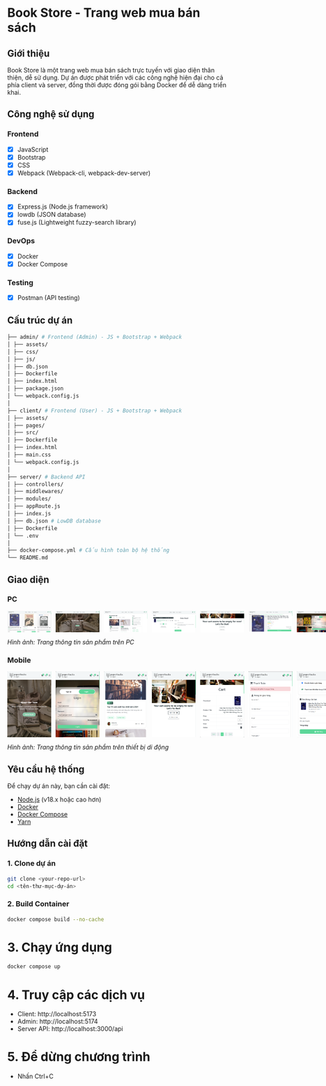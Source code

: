 # Book Store - Trang web mua bán sách

## Giới thiệu

Book Store là một trang web mua bán sách trực tuyến với giao diện thân thiện, dễ sử dụng. Dự án được phát triển với các công nghệ hiện đại cho cả phía client và server, đồng thời được đóng gói bằng Docker để dễ dàng triển khai.

## Công nghệ sử dụng

### Frontend

- [x] JavaScript
- [x] Bootstrap
- [x] CSS
- [x] Webpack (Webpack-cli, webpack-dev-server)

### Backend

- [x] Express.js (Node.js framework)
- [x] lowdb (JSON database)
- [x] fuse.js (Lightweight fuzzy-search library)

### DevOps

- [x] Docker
- [x] Docker Compose

### Testing

- [x] Postman (API testing)

## Cấu trúc dự án

```bash
├── admin/ # Frontend (Admin) - JS + Bootstrap + Webpack
│ ├── assets/
│ ├── css/
│ ├── js/
│ ├── db.json
│ ├── Dockerfile
│ ├── index.html
│ ├── package.json
│ └── webpack.config.js
│
├── client/ # Frontend (User) - JS + Bootstrap + Webpack
│ ├── assets/
│ ├── pages/
│ ├── src/
│ ├── Dockerfile
│ ├── index.html
│ ├── main.css
│ └── webpack.config.js
│
├── server/ # Backend API
│ ├── controllers/
│ ├── middlewares/
│ ├── modules/
│ ├── appRoute.js
│ ├── index.js
│ ├── db.json # LowDB database
│ ├── Dockerfile
│ └── .env
│
├── docker-compose.yml # Cấu hình toàn bộ hệ thống
└── README.md
```

## Giao diện

### PC

<div style="display: flex; align-item: center; gap: 10px; justify-content: space-between;">
    <img style="flex: 1" src="./pages/pc/Home.png" width="20%" />
    <img style="flex: 1" src="./pages/pc/AboutUs.png" width="20%" />
    <img style="flex: 1" src="./pages/pc/Blog-Body.png" width="20%" />
    <img style="flex: 1" src="./pages/pc/Cart.png" width="20%" />
    <img style="flex: 1" src="./pages/pc/Cart-Empty.png" width="20%" />
    <img style="flex: 1" src="./pages/pc/Product.png" width="20%" />
    <img style="flex: 1" src="./pages/pc/Auth.png" width="20%" />
    <img style="flex: 1" src="./pages/pc/Checkout-Empty.png" width="20%" />
    <img style="flex: 1" src="./pages/pc/Home-Empty-Cart.png" width="20%" />
    <img style="flex: 1" src="./pages/pc/Checkout.png" width="20%" />
</div>

_Hình ảnh: Trang thông tin sản phẩm trên PC_

### Mobile

<div style="display: flex; align-item: center; gap: 10px; justify-content: space-between;">
    <img style="flex: 1" src="./pages/mobile/AboutUs.png" width="20%" />
    <img style="flex: 1" src="./pages/mobile/Auth.png" width="20%" />
    <img style="flex: 1" src="./pages/mobile/Blog-Body.png" width="20%" />
    <img style="flex: 1" src="./pages/mobile/Cart-Empty.png" width="20%" />
    <img style="flex: 1" src="./pages/mobile/Cart.png" width="20%" />
    <img style="flex: 1" src="./pages/mobile/Checkout-Empty.png" width="20%" />
    <img style="flex: 1" src="./pages/mobile/Checkout.png" width="20%" />
    <img style="flex: 1" src="./pages/mobile/Home-Bars.png" width="20%" />
</div>

_Hình ảnh: Trang thông tin sản phẩm trên thiết bị di động_

## Yêu cầu hệ thống

Để chạy dự án này, bạn cần cài đặt:

- [Node.js](https://nodejs.org/) (v18.x hoặc cao hơn)
- [Docker](https://www.docker.com/get-started)
- [Docker Compose](https://docs.docker.com/compose/install/)
- [Yarn](https://yarnpkg.com/getting-started/install)

## Hướng dẫn cài đặt

### 1. Clone dự án

```bash
git clone <your-repo-url>
cd <tên-thư-mục-dự-án>
```

### 2. Build Container

```bash
docker compose build --no-cache
```

# 3. Chạy ứng dụng

```bash
docker compose up
```

# 4. Truy cập các dịch vụ

- Client: http://localhost:5173
- Admin: http://localhost:5174
- Server API: http://localhost:3000/api

# 5. Để dừng chương trình

- Nhấn Ctrl+C
